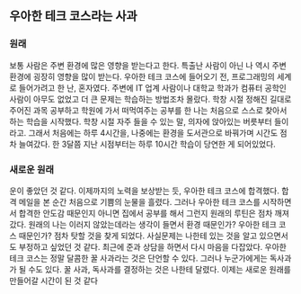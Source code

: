## 우아한 테크 코스라는 사과

### 원래

보통 사람은 주변 환경에 많은 영향을 받는다고 한다. 특출난 사람이 아닌 나 역시 주변 환경에 굉장히 영향을 많이 받는다. 우아한 테크 코스에 들어오기 전, 프로그래밍의 세계로 들어가려고 한 난, 혼자였다. 주변에 IT 업계 사람이나 대학교 학과가 컴퓨터 공학인 사람이 아무도 없었고 더 큰 문제는 학습하는 방법조차 몰랐다. 학창 시절 정해진 길대로 주어진 과목 공부하고 학원에 가서 떠먹여주는 공부를 한 나는 처음으로 스스로 찾아서 하는 학습을 시작했다. 학창 시절 자주 들을 수 있는 말, 의자에 앉아있는 버릇부터 들이라고. 그래서 처음에는 하루 4시간을, 나중에는 환경을 도서관으로 바꿔가며 시간도 점차 늘여갔다. 한 3달쯤 지난 시점부터는 하루 10시간 학습이 당연한 게 되어있었다.

### 새로운 원래

운이 좋았던 것 같다. 이제까지의 노력을 보상받는 듯, 우아한 테크 코스에 합격했다. 합격 메일을 본 순간 처음으로 기쁨의 눈물을 흘렸다. 그러나 우아한 테크 코스를 시작하면서 합격한 안도감 때문인지 아니면 집에서 공부를 해서 그런지 원래의 루틴은 점차 깨져갔다. 원래의 나는 이러지 않았는데라는 생각이 들면서  환경 때문인가? 우아한 테크 코스 때문인가? 점차 탓할 것을 찾게 되었다. 사실문제는 나한테 있는 것을 알고 있으면서도 부정하고 싶었던 것 같다.
최근에 준과 상담을 하면서 다시 마음을 다잡았다. 우아한 테크 코스는 정말 달콤한 꿀 사과라는 것은 단언할 수 있다. 그러나 누군가에게는 독사과가 될 수도 있다. 꿀 사과, 독사과를 결정하는 것은 나한테 달렸다. 이제는 새로운 원래를 만들어갈 시간이 된 것 같다